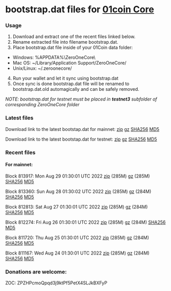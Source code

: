 # bootstrap.dat files for [01coin Core](https://01coin.io)

### Usage

1. Download and extract one of the recent files linked below.
2. Rename extracted file into filename bootstrap.dat.
3. Place bootstrap.dat file inside of your 01Coin data folder:
 - Windows: %APPDATA%\ZeroOneCore\
 - Mac OS: ~/Library/Application Support/ZeroOneCore/
 - Unix/Linux: ~/.zeroonecore/
4. Run your wallet and let it sync using bootstrap.dat
5. Once sync is done bootstrap.dat file will be renamed to bootstrap.dat.old automagically and can be safely removed.

_NOTE: bootstrap.dat for testnet must be placed in **testnet3** subfolder of corresponding ZeroOneCore folder_

### Latest files
Download link to the latest bootstap.dat for mainnet: [zip](https://files.01coin.io/mainnet/bootstrap.dat.zip) [gz](https://files.01coin.io/mainnet/bootstrap.dat.tar.gz) [SHA256](https://files.01coin.io/mainnet/sha256.txt) [MD5](https://files.01coin.io/mainnet/md5.txt)

Download link to the latest bootstap.dat for testnet: [zip](https://files.01coin.io/testnet/bootstrap.dat.zip) [gz](https://files.01coin.io/testnet/bootstrap.dat.tar.gz) [SHA256](https://files.01coin.io/testnet/sha256.txt) [MD5](https://files.01coin.io/testnet/md5.txt)

### Recent files

#### For mainnet:

Block 813917: Mon Aug 29 01:30:01 UTC 2022 [zip](https://files.01coin.io/mainnet/2022-08-29/bootstrap.dat.zip) (285M) [gz](https://files.01coin.io/mainnet/2022-08-29/bootstrap.dat.tar.gz) (285M) [SHA256](https://files.01coin.io/mainnet/2022-08-29/sha256.txt) [MD5](https://files.01coin.io/mainnet/2022-08-29/md5.txt)

Block 813360: Sun Aug 28 01:30:02 UTC 2022 [zip](https://files.01coin.io/mainnet/2022-08-28/bootstrap.dat.zip) (285M) [gz](https://files.01coin.io/mainnet/2022-08-28/bootstrap.dat.tar.gz) (284M) [SHA256](https://files.01coin.io/mainnet/2022-08-28/sha256.txt) [MD5](https://files.01coin.io/mainnet/2022-08-28/md5.txt)

Block 812813: Sat Aug 27 01:30:01 UTC 2022 [zip](https://files.01coin.io/mainnet/2022-08-27/bootstrap.dat.zip) (285M) [gz](https://files.01coin.io/mainnet/2022-08-27/bootstrap.dat.tar.gz) (284M) [SHA256](https://files.01coin.io/mainnet/2022-08-27/sha256.txt) [MD5](https://files.01coin.io/mainnet/2022-08-27/md5.txt)

Block 812274: Fri Aug 26 01:30:01 UTC 2022 [zip](https://files.01coin.io/mainnet/2022-08-26/bootstrap.dat.zip) (285M) [gz](https://files.01coin.io/mainnet/2022-08-26/bootstrap.dat.tar.gz) (284M) [SHA256](https://files.01coin.io/mainnet/2022-08-26/sha256.txt) [MD5](https://files.01coin.io/mainnet/2022-08-26/md5.txt)

Block 811720: Thu Aug 25 01:30:01 UTC 2022 [zip](https://files.01coin.io/mainnet/2022-08-25/bootstrap.dat.zip) (285M) [gz](https://files.01coin.io/mainnet/2022-08-25/bootstrap.dat.tar.gz) (284M) [SHA256](https://files.01coin.io/mainnet/2022-08-25/sha256.txt) [MD5](https://files.01coin.io/mainnet/2022-08-25/md5.txt)

Block 811167: Wed Aug 24 01:30:01 UTC 2022 [zip](https://files.01coin.io/mainnet/2022-08-24/bootstrap.dat.zip) (285M) [gz](https://files.01coin.io/mainnet/2022-08-24/bootstrap.dat.tar.gz) (284M) [SHA256](https://files.01coin.io/mainnet/2022-08-24/sha256.txt) [MD5](https://files.01coin.io/mainnet/2022-08-24/md5.txt)


### Donations are welcome:

ZOC: ZPZHPcmoQpqd3j9ktPf5PetX4SLJkBXFyP
